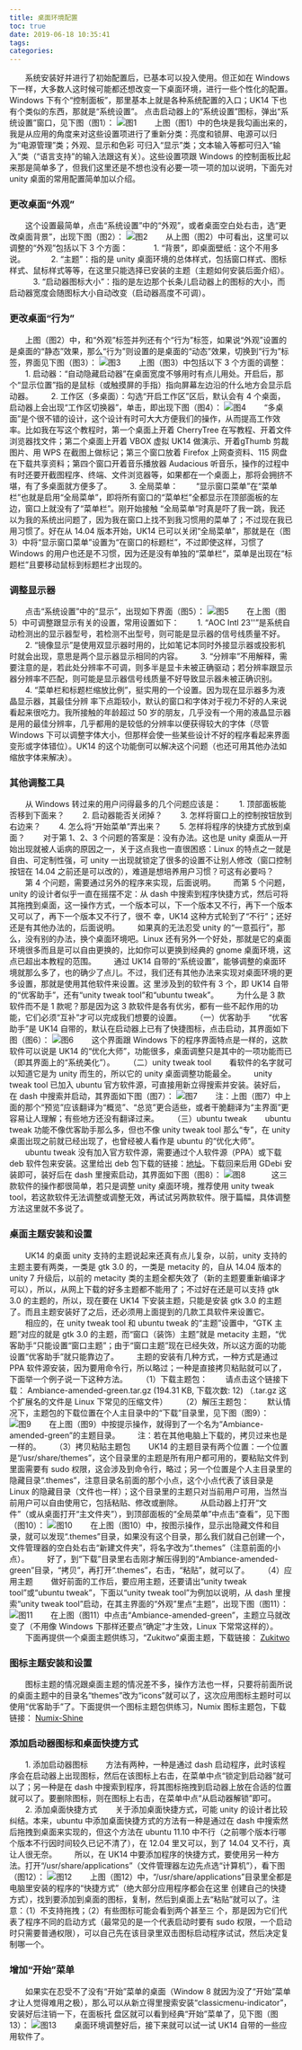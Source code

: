```yaml
---
title: 桌面环境配置
toc: true
date: 2019-06-18 10:35:41
tags:
categories:
---
```






　　系统安装好并进行了初始配置后，已基本可以投入使用。但正如在 Windows 下一样，大多数人这时候可能都还想改变一下桌面环境，进行一些个性化的配置。Windows 下有个“控制面板”，那里基本上就是各种系统配置的入口；UK14 下也有个类似的东西，那就是“系统设置”。
        点击启动器上的“系统设置”图标，弹出“系统设置”窗口，见下图（图1）：
![图1](https://www.ubuntukylin.com/ukylin/data/attachment/forum/201407/05/195631u311sx2r218vvllz.jpg)
　　上图（图1）中的色块是我勾画出来的，我是从应用的角度来对这些设置项进行了重新分类：亮度和锁屏、电源可以归为“电源管理”类；外观、显示和色彩 可归入“显示”类；文本输入等都可归入“输入”类（“语言支持”的输入法跟这有关）。这些设置项跟 Windows 的控制面板比起来那是简单多了，但我们这里还是不想也没有必要一项一项的加以说明，下面先对 unity 桌面的常用配置简单加以介绍。
### 更改桌面“外观”
　　这个设置最简单，点击“系统设置”中的“外观”，或者桌面空白处右击，选“更改桌面背景”，出现下图（图2）：
![图2](https://www.ubuntukylin.com/ukylin/data/attachment/forum/201407/05/195733l9hddpe002hz2zq9.jpg)
　　从上图（图2）中可看出，这里可以调整的“外观”包括以下 3 个方面：
　　　1. “背景”，即桌面壁纸：这个不用多说。
　　　2. “主题”：指的是 unity 桌面环境的总体样式，包括窗口样式、图标样式、鼠标样式等等，在这里只能选择已安装的主题（主题如何安装后面介绍）。
　　　3. “启动器图标大小”：指的是左边那个长条儿启动器上的图标的大小，而启动器宽度会随图标大小自动改变（启动器高度不可调）。
### 更改桌面“行为”
　　上图（图2）中，和“外观”标签并列还有个“行为”标签，如果说“外观”设置的是桌面的“静态”效果，那么“行为”则设置的是桌面的“动态”效果，切换到“行为”标签，界面见下图（图3）：
![图3](https://www.ubuntukylin.com/ukylin/data/attachment/forum/201407/05/195826a45s757ziskkski1.jpg)
　　上图（图3）中包括以下 3 个方面的调整：
　　1. 启动器：“自动隐藏启动器”在桌面宽度不够用时有点儿用处。开启后，那个“显示位置”指的是鼠标（或触摸屏的手指）指向屏幕左边沿的什么地方会显示启动器。
　　2. 工作区（多桌面）：勾选“开启工作区”区后，默认会有 4 个桌面，启动器上会出现“工作区切换器”，单击，即出现下图（图4）：
![图4](https://www.ubuntukylin.com/ukylin/data/attachment/forum/201407/05/195929yxiuc0rx8e2u5xuz.jpg)
　　“多桌面”是个很不错的设计，这个设计有时可大大方便我们的操作，从而提高工作效率。比如我在写这个教程时，第一个桌面上开着 CherryTree 在写教程、开着文件浏览器找文件；第二个桌面上开着 VBOX 虚拟 UK14 做演示、开着gThumb 剪裁图片、用 WPS 在截图上做标记；第三个窗口放着 Firefox 上网查资料、115 网盘在下载共享资料；第四个窗口开着音乐播放器 Audacious 听音乐，操作的过程中有时还要开截图程序、终端、文件浏览器等，如果都在一个桌面上，那将会拥挤不堪，有了多桌面就方便多了。
　　3. 全局菜单：
　　“显示窗口菜单”在“菜单栏”也就是启用“全局菜单”，即将所有窗口的“菜单栏”全都显示在顶部面板的左边，窗口上就没有了“菜单栏”。刚开始接触 “全局菜单”时真是吓了我一跳，我还以为我的系统出问题了，因为我在窗口上找不到我习惯用的菜单了；不过现在我已用习惯了。好在从 14.04 版本开始，UK14 已可以关闭“全局菜单”，那就是在（图3）中将“显示窗口菜单”设置为“在窗口的标题栏”，不过即使这样，习惯了 Windows 的用户也还是不习惯，因为还是没有单独的“菜单栏”，菜单是出现在“标题栏”且要移动鼠标到标题栏才出现的。
### 调整显示器
　　点击“系统设置”中的“显示”，出现如下界面（图5）：
![图5](https://www.ubuntukylin.com/ukylin/data/attachment/forum/201407/05/200037w3j5kjnlj3ltp6a3.jpg)
　　在上图（图5）中可调整跟显示有关的设置，常用设置如下：
　　1. “AOC Intl 23''”是系统自动检测出的显示器型号，若检测不出型号，则可能是显示器的信号线质量不好。
　　2.  “镜像显示”是使用双显示器时用的，比如笔记本同时外接显示器或投影机时就会出现，意思是两个显示器显示相同的内容。
　　3.  “分辨率”不用解释，需要注意的是，若此处分辨率不可调，则多半是显卡未被正确驱动；若分辨率跟显示器分辨率不匹配，则可能是显示器信号线质量不好导致显示器未被正确识别。
　　4.  “菜单栏和标题栏缩放比例”，挺实用的一个设置。因为现在显示器多为液晶显示器，其最佳分辨 率下点距较小，默认的窗口和字体对于视力不好的人来说看起来很吃力。我所接触的年龄超过 50 岁的朋友，几乎没有一个用的液晶显示器是用的最佳分辨率，几乎都用的是较低的分辨率以便获得较大的字体（尽管 Windows 下可以调整字体大小，但那样会使一些某些设计不好的程序看起来界面变形或字体错位）。UK14 的这个功能倒可以解决这个问题（也还可用其他办法如缩放字体来解决）。
### 其他调整工具
　　从 Windows 转过来的用户问得最多的几个问题应该是：
　　1. 顶部面板能否移到下面来？
　　2. 启动器能否关闭掉？
　　3. 怎样将窗口上的控制按钮放到右边来？
　　4. 怎么将“开始菜单”弄出来？
　　5. 怎样将程序的快捷方式放到桌面？
　　对于第 1、2、3 个问题的答案是：没有办法。这也是 unity 桌面从一开始出现就被人诟病的原因之一，关于这点我也一直很困惑：Linux 的特点之一就是自由、可定制性强，可 unity 一出现就锁定了很多的设置不让别人修改（窗口控制按钮在 14.04 之前还是可以改的），难道是想培养用户习惯？可这有必要吗？
　　第 4 个问题，需要通过另外的程序来实现，后面说明。
　　而第 5 个问题，unity 的设计者似乎一直在摇摆不定：从 dash 中搜索到程序快捷方式，然后可将其拖拽到桌面，这一操作方式，一个版本可以，下一个版本又不行，再下一个版本又可以了，再下一个版本又不行了，很不 幸，UK14 这种方式轮到了“不行”；还好还是有其他办法的，后面说明。
　　如果真的无法忍受 unity 的“一意孤行”，那么，没有别的办法，换个桌面环境吧。Linux 还有另外一个好处，那就是它的桌面环境很多而且是可以自由更换的，比如你可以更换到经典的 gnome 桌面环境，这点已超出本教程的范围。
　　通过 UK14 自带的“系统设置”，能够调整的桌面环境就那么多了，也的确少了点儿。不过，我们还有其他办法来实现对桌面环境的更多设置，那就是使用其他软件来设置。这 里涉及到的软件有 3 个，即 UK14 自带的“优客助手”，还有“unity tweak tool”和“ubuntu tweak”。
　　为什么是 3 款软件而不是 1 款呢？那是因为这 3 款软件是各有优劣，都有一些不起作用的功能，它们必须“互补”才可以完成我们想要的设置。
　　（一）优客助手
　　“优客助手”是 UK14 自带的，默认在启动器上已有了快捷图标，点击启动，其界面如下图（图6）： 
![图6](https://www.ubuntukylin.com/ukylin/data/attachment/forum/201407/05/200229eanarchgrh1iccha.jpg)
　　这个界面跟 Windows 下的程序界面特点是一样的，这款软件可以说是 UK14 的“优化大师”，功能很多，桌面调整只是其中的一项功能而已（即其界面上的“系统美化”）。
　　（二）unity tweak tool
　　看软件的名字就可以知道它是为 unity 而生的，所以它的 unity 桌面调整功能最全。
　　unity tweak tool 已加入 ubuntu 官方软件源，可直接用新立得搜索并安装。装好后，在 dash 中搜索并启动，其界面如下图（图7）：
![图7](https://www.ubuntukylin.com/ukylin/data/attachment/forum/201407/05/200319s4d6hsfshyk162y6.jpg)
　　注：上图（图7）中上面的那个“预览”应该翻译为“概览”、“总览”更合适些，或者干脆翻译为“主界面”更容易让人理解；有些地方还没有翻译过来。
　　（三）ubuntu tweak
　　ubuntu tweak 功能不像优客助手那么多，但也不像 unity tweak tool 那么“专”，在 unity 桌面出现之前就已经出现了，也曾经被人看作是 ubuntu 的“优化大师”。
　　ubuntu tweak 没有加入官方软件源，需要通过个人软件源（PPA）或下载 deb 软件包来安装。这里给出 deb 包下载的链接：[地址](https://launchpad.net/ubuntu-tweak/0.8.x/0.8.7/+download/ubuntu-tweak_0.8.7-1%7Etrusty2_all.deb)。下载回来后用 GDebi 安装即可，装好后在 dash 里搜索启动，其界面如下图（图8）：
![图8](https://www.ubuntukylin.com/ukylin/data/attachment/forum/201407/05/200405sax4yeymlayexthy.jpg)　
　　这三款软件的操作都很简单，若只是调整 unity 桌面环境，推荐使用 unity tweak tool，若这款软件无法调整或调整无效，再试试另两款软件。限于篇幅，具体调整方法这里就不多说了。
### 桌面主题安装和设置
　　UK14 的桌面 unity 支持的主题说起来还真有点儿复杂，以前，unity 支持的主题主要有两类，一类是 gtk 3.0 的，一类是 metacity 的，自从 14.04 版本的 unity 7 升级后，以前的 metacity 类的主题全都失效了（新的主题要重新编译才可以），所以，从网上下载的好多主题都不能用了；不过好在还是可以支持 gtk 3.0 的主题的，所以，现在要在 UK14 下安装主题，只能是安装 gtk 3.0 的主题了。而且主题安装好了之后，还必须用上面提到的几款工具软件来设置它。
　　相应的，在 unity tweak tool 和 ubuntu tweak 的“主题”设置中，“GTK 主题”对应的就是 gtk 3.0 的主题，而“窗口（装饰）主题”就是 metacity 主题，“优客助手”只能设置“窗口主题”；由于“窗口主题”现在已经失效，所以这方面的功能设置“优客助手”就只能靠边了。
　　主题的安装有几种方式，一种方式是通过 PPA 软件源安装，因为要用命令行，所以略过；一种是直接拷贝粘贴就可以了，下面举一个例子说一下这种方法。
　　（1）下载主题包：
　　请点击这个链接下载： Ambiance-amended-green.tar.gz (194.31 KB, 下载次数: 12) （.tar.gz 这个扩展名的文件是 Linux 下常见的压缩文件）
　　（2）解压主题包：
　　默认情况下，主题包的下载位置在个人主目录中的“下载”目录里，见下图（图9）：
![图9](https://www.ubuntukylin.com/ukylin/data/attachment/forum/201407/05/200836vuyfffjttthaaaks.jpg)
　　在上图（图9）中按提示操作，就得到了一个名为“Ambiance-amended-green”的主题目录。
　　注：若在其他电脑上下载的，拷贝过来也是一样的。
　　（3）拷贝粘贴主题包
　　UK14 的主题目录有两个位置：一个位置是“/usr/share/themes”，这个目录里的主题是所有用户都可用的，要粘贴文件到里面需要有 sudo 权限，这会涉及到命令行，略过；另一个位置是个人主目录里的隐藏目录“.themes”，注意目录名前面的那个小点，这个小点代表了该目录是 Linux 的隐藏目录（文件也一样）；这个目录里的主题只对当前用户可用，当然当前用户可以自由使用它，包括粘贴、修改或删除。
　　从启动器上打开“文件”（或从桌面打开“主文件夹”），到顶部面板的“全局菜单”中点击“查看”，见下图（图10）：
![图10](https://www.ubuntukylin.com/ukylin/data/attachment/forum/201407/05/201007uxx7vvl55e5vhzmh.jpg)
　　在上图（图10）中，按图示操作，显示出隐藏文件和目录，就可以发现“.themes”目录，如果没有这个目录，那么我们就自己创建一个，文件管理器的空白处右击“新建文件夹”，将名字改为“.themes”（注意前面的小点）。
　　好了，到“下载”目录里右击刚才解压得到的“Ambiance-amended-green”目录，“拷贝”，再打开“.themes”，右击，“粘贴”，就可以了。
　　（4）应用主题
　　做好前面的工作后，要应用主题，还要请出“unity tweak tool”或“ubuntu tweak”，下面以“unity tweak tool”为例加以说明，从 dash 里搜索“unity tweak tool”启动，在其主界面的“外观”里点“主题”，出现下图（图11）：
![图11](https://www.ubuntukylin.com/ukylin/data/attachment/forum/201407/05/201110q7idggpgdfzjgp28.jpg)
　　在上图（图11）中点击“Ambiance-amended-green”，主题立马就改变了（不用像 Windows 下那样还要点“确定”才生效，Linux 下常常这样的）。
　　下面再提供一个桌面主题供练习，“Zukitwo”桌面主题，下载链接： [Zukitwo](http://www.ubuntukylin.com/ukylin/forum.php?mod=attachment&aid=MTE2Mjl8ZGU0ZWY4MGF8MTQyMTM3MDk1Nnw0NTQ4fDk4ODI%3D)
### 图标主题安装和设置
　　图标主题的情况跟桌面主题的情况差不多，操作方法也一样，只要将前面所说的桌面主题中的目录名“themes”改为“icons”就可以了，这次应用图标主题时可以使用“优客助手”了。下面提供一个图标主题包供练习，Numix 图标主题包，下载链接： [Numix-Shine](http://www.ubuntukylin.com/ukylin/forum.php?mod=attachment&aid=MTE2MzB8NTUxNTI2ZTl8MTQyMTM3MDk1Nnw0NTQ4fDk4ODI%3D)
### 添加启动器图标和桌面快捷方式
　　1. 添加启动器图标
　　方法有两种，一种是通过 dash 启动程序，此时该程序会在启动器上出现图标，然后在该图标上右击，在菜单中点“锁定到启动器”就可以了；另一种是在 dash 中搜索到程序，将其图标拖拽到启动器上放在合适的位置就可以了。要删除图标，则在图标上右击，在菜单中点“从启动器解锁”即可。
　　2. 添加桌面快捷方式
　　关于添加桌面快捷方式，可能 unity 的设计者比较纠结。本来，ubuntu 中添加桌面快捷方式的方法有一种是通过在 dash 中搜索然后拖拽到桌面来实现的，但这个方法在 ubuntu 11.10 中不行（之前哪个版本行哪个版本不行因时间较久已记不清了），在 12.04 里又可以，到了 14.04 又不行，真让人很无奈。
　　所以，在 UK14 中要添加程序的快捷方式，要使用另一种方法。打开“/usr/share/applications”（文件管理器左边先点选“计算机”），看下图（图12）：
![图12](https://www.ubuntukylin.com/ukylin/data/attachment/forum/201407/05/202502q9xwe7f2ejjea709.jpg)
　　上图（图12）中，“/usr/share/applications”目录里全都是电脑里安装的程序的“快捷方式”（绝大部分应用程序都会在这里 创建自己的快捷方式），找到要添加到桌面的图标，复制，然后到桌面上去“粘贴”就可以了。注意：（1）不支持拖拽；（2）有些图标可能会看到两个甚至三 个，那是因为它们代表了程序不同的启动方式（最常见的是一个代表启动时要有 sudo 权限，一个启动时只需要普通权限），可以自己先在该目录里双击图标启动程序试试，然后决定复制哪一个。
### 增加“开始”菜单
　　如果实在忍受不了没有“开始”菜单的桌面（Window 8 就因为没了“开始”菜单才让人觉得难用之极），那么可以从新立得里搜索安装“classicmenu-indicator”，安装好后注销一下，在面板托 盘区就可以看到经典“开始”菜单了，见下图（图13）：
![图13](https://www.ubuntukylin.com/ukylin/data/attachment/forum/201407/05/202612hjh747jmcho6u7gj.jpg)
　　桌面环境调整好后，接下来就可以试一试 UK14 自带的一些应用软件了。
